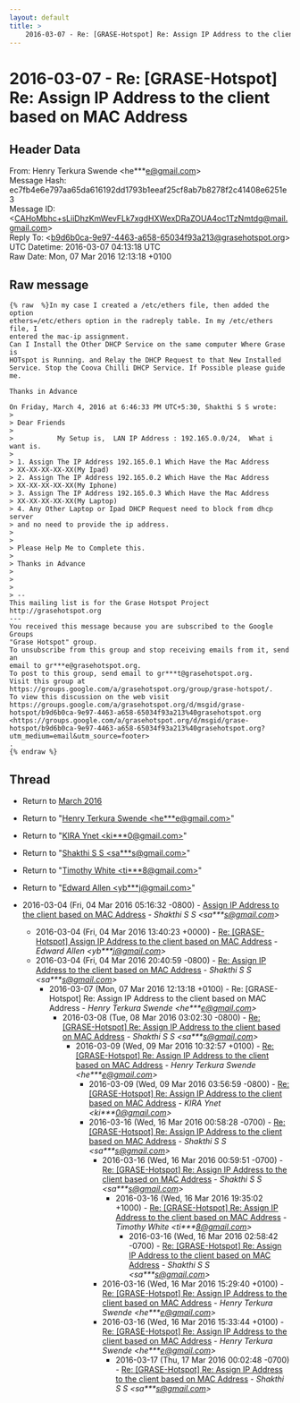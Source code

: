 ```yaml
---
layout: default
title: >
    2016-03-07 - Re: [GRASE-Hotspot] Re: Assign IP Address to the client based on MAC Address
---
```


# 2016-03-07 - Re: [GRASE-Hotspot] Re: Assign IP Address to the client based on MAC Address

## Header Data

From: Henry Terkura Swende \<he***e@gmail.com\><br>
Message Hash: ec7fb4e6e797aa65da616192dd1793b1eeaf25cf8ab7b8278f2c41408e6251e3<br>
Message ID: \<CAHoMbhc+sLiiDhzKmWevFLk7xgdHXWexDRaZOUA4oc1TzNmtdg@mail.gmail.com\><br>
Reply To: \<b9d6b0ca-9e97-4463-a658-65034f93a213@grasehotspot.org\><br>
UTC Datetime: 2016-03-07 04:13:18 UTC<br>
Raw Date: Mon, 07 Mar 2016 12:13:18 +0100<br>

## Raw message

```
{% raw  %}In my case I created a /etc/ethers file, then added the option
ethers=/etc/ethers option in the radreply table. In my /etc/ethers file, I
entered the mac-ip assignment.
Can I Install the Other DHCP Service on the same computer Where Grase is
HOTspot is Running. and Relay the DHCP Request to that New Installed
Service. Stop the Coova Chilli DHCP Service. If Possible please guide me.

Thanks in Advance

On Friday, March 4, 2016 at 6:46:33 PM UTC+5:30, Shakthi S S wrote:
>
> Dear Friends
>
>           My Setup is,  LAN IP Address : 192.165.0.0/24,  What i want is.
>
> 1. Assign The IP Address 192.165.0.1 Which Have the Mac Address
> XX-XX-XX-XX-XX(My Ipad)
> 2. Assign The IP Address 192.165.0.2 Which Have the Mac Address
> XX-XX-XX-XX-XX(My Iphone)
> 3. Assign The IP Address 192.165.0.3 Which Have the Mac Address
> XX-XX-XX-XX-XX(My Laptop)
> 4. Any Other Laptop or Ipad DHCP Request need to block from dhcp server
> and no need to provide the ip address.
>
>
> Please Help Me to Complete this.
>
> Thanks in Advance
>
>
>
> --
This mailing list is for the Grase Hotspot Project http://grasehotspot.org
---
You received this message because you are subscribed to the Google Groups
"Grase Hotspot" group.
To unsubscribe from this group and stop receiving emails from it, send an
email to gr***e@grasehotspot.org.
To post to this group, send email to gr***t@grasehotspot.org.
Visit this group at
https://groups.google.com/a/grasehotspot.org/group/grase-hotspot/.
To view this discussion on the web visit
https://groups.google.com/a/grasehotspot.org/d/msgid/grase-hotspot/b9d6b0ca-9e97-4463-a658-65034f93a213%40grasehotspot.org
<https://groups.google.com/a/grasehotspot.org/d/msgid/grase-hotspot/b9d6b0ca-9e97-4463-a658-65034f93a213%40grasehotspot.org?utm_medium=email&utm_source=footer>
.
{% endraw %}
```

## Thread

+ Return to [March 2016](/archive/2016/03)

+ Return to "[Henry Terkura Swende <he***e<span>@</span>gmail.com>](/authors/he___e_at_gmail_com)"
+ Return to "[KIRA Ynet <ki***0<span>@</span>gmail.com>](/authors/ki___0_at_gmail_com)"
+ Return to "[Shakthi S S <sa***s<span>@</span>gmail.com>](/authors/sa___s_at_gmail_com)"
+ Return to "[Timothy White <ti***8<span>@</span>gmail.com>](/authors/ti___8_at_gmail_com)"
+ Return to "[Edward Allen <yb***j<span>@</span>gmail.com>](/authors/yb___j_at_gmail_com)"

+ 2016-03-04 (Fri, 04 Mar 2016 05:16:32 -0800) - [Assign IP Address to the client based on MAC Address](/archive/2016/03/6dadb892b7c46916c562d470b5c35baa6158aff354f252d9c4bc441e7d3f94c5) - _Shakthi S S \<sa***s@gmail.com\>_
  + 2016-03-04 (Fri, 04 Mar 2016 13:40:23 +0000) - [Re: [GRASE-Hotspot] Assign IP Address to the client based on MAC Address](/archive/2016/03/4664f5177f27f5c6a233906fbec705cc77e947d481423ab032ad46d022f0d1ec) - _Edward Allen \<yb***j@gmail.com\>_
  + 2016-03-04 (Fri, 04 Mar 2016 20:40:59 -0800) - [Re: Assign IP Address to the client based on MAC Address](/archive/2016/03/f4d80ad5d87ac4d4cd3273de7cf06016dac82ebf74e9eb905569a9146c2b055d) - _Shakthi S S \<sa***s@gmail.com\>_
    + 2016-03-07 (Mon, 07 Mar 2016 12:13:18 +0100) - Re: [GRASE-Hotspot] Re: Assign IP Address to the client based on MAC Address - _Henry Terkura Swende \<he***e@gmail.com\>_
      + 2016-03-08 (Tue, 08 Mar 2016 03:02:30 -0800) - [Re: [GRASE-Hotspot] Re: Assign IP Address to the client based on MAC Address](/archive/2016/03/cc6cd86603a951e467dc62e35cc64bc0f9965b0441c90e55da206f989b9c6544) - _Shakthi S S \<sa***s@gmail.com\>_
        + 2016-03-09 (Wed, 09 Mar 2016 10:32:57 +0100) - [Re: [GRASE-Hotspot] Re: Assign IP Address to the client based on MAC Address](/archive/2016/03/a1b133dd2e4cb66dc268494548318ef91aac8cccae4f8f4156d2805a43d69c43) - _Henry Terkura Swende \<he***e@gmail.com\>_
          + 2016-03-09 (Wed, 09 Mar 2016 03:56:59 -0800) - [Re: [GRASE-Hotspot] Re: Assign IP Address to the client based on MAC Address](/archive/2016/03/82795d47a57b50ad01a322ae07b37b87a2d634888db8d32882a99b7507b33cee) - _KIRA Ynet \<ki***0@gmail.com\>_
          + 2016-03-16 (Wed, 16 Mar 2016 00:58:28 -0700) - [Re: [GRASE-Hotspot] Re: Assign IP Address to the client based on MAC Address](/archive/2016/03/19b18a299a0fc99055eb974f5f1b8e187f50bc335425d20179f5c75d961f7aab) - _Shakthi S S \<sa***s@gmail.com\>_
            + 2016-03-16 (Wed, 16 Mar 2016 00:59:51 -0700) - [Re: [GRASE-Hotspot] Re: Assign IP Address to the client based on MAC Address](/archive/2016/03/59aad1fca026bb7d99dbaa0c32bd7315061bbcf25c84d5a9b5813c471f6b41c4) - _Shakthi S S \<sa***s@gmail.com\>_
              + 2016-03-16 (Wed, 16 Mar 2016 19:35:02 +1000) - [Re: [GRASE-Hotspot] Re: Assign IP Address to the client based on MAC Address](/archive/2016/03/e1da94c89e2e64bc9bcc5b56752558b1d4a29fa0fd8d637ac9e2a8bc55be9845) - _Timothy White \<ti***8@gmail.com\>_
                + 2016-03-16 (Wed, 16 Mar 2016 02:58:42 -0700) - [Re: [GRASE-Hotspot] Re: Assign IP Address to the client based on MAC Address](/archive/2016/03/95b8b1436812f5c9b498616f0a5f72b755f1fcabbc671d7c415b6bae0b1167f6) - _Shakthi S S \<sa***s@gmail.com\>_
            + 2016-03-16 (Wed, 16 Mar 2016 15:29:40 +0100) - [Re: [GRASE-Hotspot] Re: Assign IP Address to the client based on MAC Address](/archive/2016/03/819086938f106e54eab613d87f55fe10cd3fca292c705ea651a7ac403c7e211f) - _Henry Terkura Swende \<he***e@gmail.com\>_
            + 2016-03-16 (Wed, 16 Mar 2016 15:33:44 +0100) - [Re: [GRASE-Hotspot] Re: Assign IP Address to the client based on MAC Address](/archive/2016/03/384bdf4d26b84e369e1d0b7d21871e7efcdf6191bda1b1c2aed30abb08b7c880) - _Henry Terkura Swende \<he***e@gmail.com\>_
              + 2016-03-17 (Thu, 17 Mar 2016 00:02:48 -0700) - [Re: [GRASE-Hotspot] Re: Assign IP Address to the client based on MAC Address](/archive/2016/03/80bfa18163bd42fcc2196074ceed71fc3e9129acf18994d1247648a00ff0b654) - _Shakthi S S \<sa***s@gmail.com\>_

